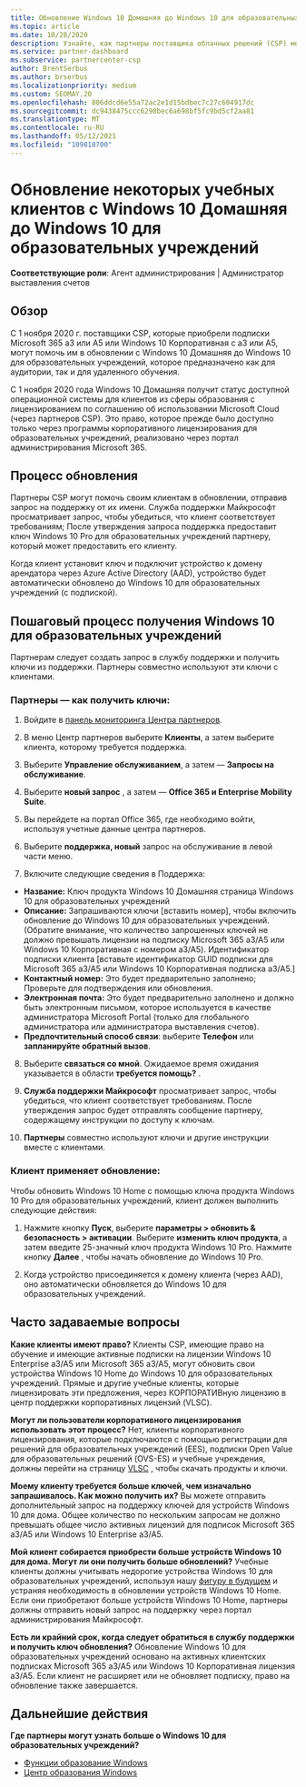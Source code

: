 ```yaml
---
title: Обновление Windows 10 Домашняя до Windows 10 для образовательных учреждений
ms.topic: article
ms.date: 10/28/2020
description: Узнайте, как партнеры поставщика облачных решений (CSP) могут обновить некоторые из своих клиентов для образовательных учреждений с Windows 10 Домашняя до Windows 10 для образовательных учреждений
ms.service: partner-dashboard
ms.subservice: partnercenter-csp
author: BrentSerbus
ms.author: brserbus
ms.localizationpriority: medium
ms.custom: SEOMAY.20
ms.openlocfilehash: 806ddcd6e55a72ac2e1d15bdbec7c27c604917dc
ms.sourcegitcommit: dc9438475ccc6298bec6a698bf5fc9bd5cf2aa81
ms.translationtype: MT
ms.contentlocale: ru-RU
ms.lasthandoff: 05/12/2021
ms.locfileid: "109818700"
---
```

# <a name="upgrade-some-education-customers-from-windows-10-home-to-windows-10-education"></a>Обновление некоторых учебных клиентов с Windows 10 Домашняя до Windows 10 для образовательных учреждений

**Соответствующие роли**: Агент администрирования | Администратор выставления счетов

## <a name="overview"></a>Обзор

С 1 ноября 2020 г. поставщики CSP, которые приобрели подписки Microsoft 365 a3 или A5 или Windows 10 Корпоративная с a3 или A5, могут помочь им в обновлении с Windows 10 Домашняя до Windows 10 для образовательных учреждений, которое предназначено как для аудитории, так и для удаленного обучения.

С 1 ноября 2020 года Windows 10 Домашняя получит статус доступной операционной системы для клиентов из сферы образования с лицензированием по соглашению об использовании Microsoft Cloud (через партнеров CSP). Это право, которое прежде было доступно только через программы корпоративного лицензирования для образовательных учреждений, реализовано через портал администрирования Microsoft 365. 

## <a name="how-the-upgrade-process-works"></a>Процесс обновления

Партнеры CSP могут помочь своим клиентам в обновлении, отправив запрос на поддержку от их имени. Служба поддержки Майкрософт просматривает запрос, чтобы убедиться, что клиент соответствует требованиям; После утверждения запроса поддержка предоставит ключ Windows 10 Pro для образовательных учреждений партнеру, который может предоставить его клиенту.

Когда клиент установит ключ и подключит устройство к домену арендатора через Azure Active Directory (AAD), устройство будет автоматически обновлено до Windows 10 для образовательных учреждений (с подпиской).   

## <a name="step-by-step-process-for-customers-to-get-windows-10-education"></a>Пошаговый процесс получения Windows 10 для образовательных учреждений

Партнерам следует создать запрос в службу поддержки и получить ключи из поддержки. Партнеры совместно используют эти ключи с клиентами.

### <a name="partners--how-to-get-the-keys"></a>Партнеры — как получить ключи:

1. Войдите в [панель мониторинга Центра партнеров](https://partner.microsoft.com/dashboard).

2. В меню Центр партнеров выберите **Клиенты**, а затем выберите клиента, которому требуется поддержка.

3. Выберите **Управление обслуживанием**, а затем — **Запросы на обслуживание**.

4. Выберите **новый запрос** , а затем — **Office 365 и Enterprise Mobility Suite**.

5. Вы перейдете на портал Office 365, где необходимо войти, используя учетные данные центра партнеров.

6. Выберите **поддержка, новый** запрос на обслуживание в левой части меню.

7. Включите следующие сведения в Поддержка:

- **Название:** Ключ продукта Windows 10 Домашняя страница Windows 10 для образовательных учреждений
- **Описание:** Запрашиваются ключи [вставить номер], чтобы включить обновление до Windows 10 для образовательных учреждений. (Обратите внимание, что количество запрошенных ключей не должно превышать лицензии на подписку Microsoft 365 a3/A5 или Windows 10 Корпоративная с номером a3/A5). Идентификатор подписки клиента [вставьте идентификатор GUID подписки для Microsoft 365 a3/A5 или Windows 10 Корпоративная подписка a3/A5.]
- **Контактный номер:** Это будет предварительно заполнено; Проверьте для подтверждения или обновления.
- **Электронная почта:** Это будет предварительно заполнено и должно быть электронным письмом, которое используется в качестве администратора Microsoft Portal (только для глобального администратора или администратора выставления счетов).
- **Предпочтительный способ связи**: выберите **Телефон** или **запланируйте обратный вызов**.

8. Выберите **связаться со мной**. Ожидаемое время ожидания указывается в области **требуется помощь?** .

9. **Служба поддержки Майкрософт** просматривает запрос, чтобы убедиться, что клиент соответствует требованиям. После утверждения запрос будет отправлять сообщение партнеру, содержащему инструкции по доступу к ключам.

10. **Партнеры** совместно используют ключи и другие инструкции вместе с клиентами.

### <a name="customer-applies-the-upgrade"></a>Клиент применяет обновление:

Чтобы обновить Windows 10 Home с помощью ключа продукта Windows 10 Pro для образовательных учреждений, клиент должен выполнить следующие действия:  

1. Нажмите кнопку **Пуск**, выберите **параметры > обновить & безопасность > активации**. Выберите **изменить ключ продукта**, а затем введите 25-значный ключ продукта Windows 10 Pro. Нажмите кнопку **Далее** , чтобы начать обновление до Windows 10 Pro.

2. Когда устройство присоединяется к домену клиента (через AAD), оно автоматически обновляется до Windows 10 для образовательных учреждений.  

## <a name="frequently-asked-questions"></a>Часто задаваемые вопросы

**Какие клиенты имеют право?**
Клиенты CSP, имеющие право на обучение и имеющие активные подписки на лицензии Windows 10 Enterprise a3/A5 или Microsoft 365 a3/A5, могут обновить свои устройства Windows 10 Home до Windows 10 для образовательных учреждений. Прямые и другие учебные клиенты, которые лицензировать эти предложения, через КОРПОРАТИВную лицензию в центр поддержки корпоративных лицензий (VLSC).

**Могут ли пользователи корпоративного лицензирования использовать этот процесс?**
Нет, клиенты корпоративного лицензирования, которые подключаются с помощью регистрации для решений для образовательных учреждений (EES), подписки Open Value для образовательных решений (OVS-ES) и учебные учреждения, должны перейти на страницу [VLSC](https://www.microsoft.com/Licensing/servicecenter/default.aspx) , чтобы скачать продукты и ключи. 

**Моему клиенту требуется больше ключей, чем изначально запрашивалось. Как можно получить их?**
Вы можете отправить дополнительный запрос на поддержку ключей для устройств Windows 10 для дома. Общее количество по нескольким запросам не должно превышать общее число активных лицензий для подписок Microsoft 365 a3/A5 или Windows 10 Enterprise a3/A5.

**Мой клиент собирается приобрести больше устройств Windows 10 для дома. Могут ли они получить больше обновлений?**
Учебные клиенты должны учитывать недорогие устройства Windows 10 для образовательных учреждений, используя нашу [фигуру в будущем](https://www.microsoft.com/education/products/windows/shapethefuture.aspx) и устраняя необходимость в обновлении устройств Windows 10 Home. Если они приобретают больше устройств Windows 10 Home, партнеры должны отправить новый запрос на поддержку через портал администрирования Майкрософт.

**Есть ли крайний срок, когда следует обратиться в службу поддержки и получить ключ обновления?**
Обновление Windows 10 для образовательных учреждений основано на активных клиентских подписках Microsoft 365 a3/A5 или Windows 10 Корпоративная лицензия a3/A5. Если клиент не расширяет или не обновляет подписку, право на обновление также завершается.

## <a name="next-steps"></a>Дальнейшие действия

**Где партнеры могут узнать больше о Windows 10 для образовательных учреждений?**

- [Функции образование Windows](https://www.microsoft.com/education/products/windows/features)
- [Центр образования Windows](/education/windows/)
